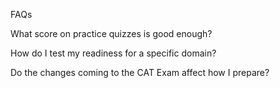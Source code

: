 FAQs



What score on practice quizzes is good enough? 

How do I test my readiness for a specific domain? 

Do the changes coming to the CAT Exam affect how I prepare?
